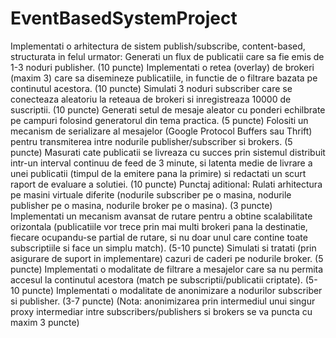 # EventBasedSystemProject
Implementati o arhitectura de sistem publish/subscribe, content-based, structurata in felul urmator:  Generati un flux de publicatii care sa fie emis de 1-3 noduri publisher. (10 puncte) Implementati o retea (overlay) de brokeri (maxim 3) care sa disemineze publicatiile, in functie de o filtrare bazata pe continutul acestora. (10 puncte) Simulati 3 noduri subscriber care se conecteaza aleatoriu la reteaua de brokeri si inregistreaza 10000 de suscriptii. (10 puncte) Generati setul de mesaje aleator cu ponderi echilbrate pe campuri folosind generatorul din tema practica. (5 puncte) Folositi un mecanism de serializare al mesajelor (Google Protocol Buffers sau Thrift) pentru transmiterea intre nodurile publisher/subscriber si brokers. (5 puncte) Masurati cate publicatii se livreaza cu succes prin sistemul distribuit intr-un interval continuu de feed de 3 minute, si latenta medie de livrare a unei publicatii (timpul de la emitere pana la primire) si redactati un scurt raport de evaluare a solutiei. (10 puncte) Punctaj aditional:  Rulati arhitectura pe masini virtuale diferite (nodurile subscriber pe o masina, nodurile publisher pe o masina, nodurile broker pe o masina). (3 puncte) Implementati un mecanism avansat de rutare pentru a obtine scalabilitate orizontala (publicatiile vor trece prin mai multi brokeri pana la destinatie, fiecare ocupandu-se partial de rutare, si nu doar unul care contine toate subscriptiile si face un simplu match). (5-10 puncte) Simulati si tratati (prin asigurare de suport in implementare) cazuri de caderi pe nodurile broker. (5 puncte) Implementati o modalitate de filtrare a mesajelor care sa nu permita accesul la continutul acestora (match pe subscriptii/publicatii criptate). (5-10 puncte) Implementati o modalitate de anonimizare a nodurilor subscriber si publisher. (3-7 puncte) (Nota: anonimizarea prin intermediul unui singur proxy intermediar intre subscribers/publishers si brokers se va puncta cu maxim 3 puncte)
